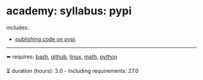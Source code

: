 # academy: syllabus: pypi

includes:
- [publishing code on pypi](https://github.com/kamangir/bluer-ai/tree/main/bluer_ai/.abcli/plugins/pypi).

---

⬅️ requires: [bash](./bash.md), [github](./github.md), [linux](./linux.md), [math](./math.md), [python](./python.md)


⏳ duration (hours): 3.0 - including requirements: 27.0

